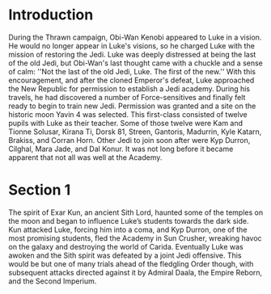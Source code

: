 # Introduction

During the Thrawn campaign, Obi-Wan Kenobi appeared to Luke in a vision.
He would no longer appear in Luke's visions, so he charged Luke with the mission of restoring the Jedi.
Luke was deeply distressed at being the last of the old Jedi, but Obi-Wan's last thought came with a chuckle and a sense of calm: ''Not the last of the old Jedi, Luke.
The first of the new.'' With this encouragement, and after the cloned Emperor's defeat, Luke approached the New Republic for permission to establish a Jedi academy.
During his travels, he had discovered a number of Force-sensitives and finally felt ready to begin to train new Jedi.
Permission was granted and a site on the historic moon Yavin 4 was selected.
This first-class consisted of twelve pupils with Luke as their teacher.
Some of those twelve were Kam and Tionne Solusar, Kirana Ti, Dorsk 81, Streen, Gantoris, Madurrin, Kyle Katarn, Brakiss, and Corran Horn.
Other Jedi to join soon after were Kyp Durron, Cilghal, Mara Jade, and Dal Konur.
It was not long before it became apparent that not all was well at the Academy.

# Section 1

The spirit of Exar Kun, an ancient Sith Lord, haunted some of the temples on the moon and began to influence Luke’s students towards the dark side.
Kun attacked Luke, forcing him into a coma, and Kyp Durron, one of the most promising students, fled the Academy in Sun Crusher, wreaking havoc on the galaxy and destroying the world of Carida.
Eventually Luke was awoken and the Sith spirit was defeated by a joint Jedi offensive.
This would be but one of many trials ahead of the fledgling Order though, with subsequent attacks directed against it by Admiral Daala, the Empire Reborn, and the Second Imperium.
